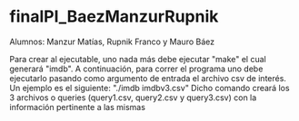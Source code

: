 # finalPI_BaezManzurRupnik
Alumnos: Manzur Matías, Rupnik Franco y Mauro Báez

Para crear al ejecutable, uno nada más debe ejecutar "make" el cual generará "imdb".
A continuación, para correr el programa uno debe ejecutarlo pasando como argumento de entrada el archivo csv de interés.
Un ejemplo es el siguiente: "./imdb imdbv3.csv"
Dicho comando creará los 3 archivos o queries (query1.csv, query2.csv y query3.csv) con la información pertinente a las mismas
#
#
#
#
#
